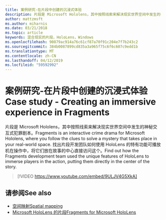 ```yaml
---
title: 案例研究-在片段中创建的沉浸式体验
description: 片段是 Microsoft Hololens，其中按照线索来解决现实世界空间中发生的神秘交互式犯罪剧本。
author: mattzmsft
ms.author: miharnis
ms.date: 03/21/2018
ms.topic: article
keywords: 混合现实的片段，HoloLens，Windows
ms.openlocfilehash: 90879ac914a76c61cf87a70f91c204e7f7b243c2
ms.sourcegitcommit: 384b0087899cd835a3a965f75c6f6c607c9edd1b
ms.translationtype: MT
ms.contentlocale: zh-CN
ms.lasthandoff: 04/12/2019
ms.locfileid: "59592992"
---
```

# <a name="case-study---creating-an-immersive-experience-in-fragments"></a><span data-ttu-id="433bf-104">案例研究-在片段中创建的沉浸式体验</span><span class="sxs-lookup"><span data-stu-id="433bf-104">Case study - Creating an immersive experience in Fragments</span></span>

<span data-ttu-id="433bf-105">片段是 Microsoft Hololens，其中按照线索来解决现实世界空间中发生的神秘交互式犯罪剧本。</span><span class="sxs-lookup"><span data-stu-id="433bf-105">Fragments is an interactive crime drama for Microsoft Hololens, where you follow the clues to solve a mystery that takes place in your real-world space.</span></span> <span data-ttu-id="433bf-106">找出片段开发团队如何使用 HoloLens 的特有功能可播放机在操作中，将它们放在故事的中心直接访问这个。</span><span class="sxs-lookup"><span data-stu-id="433bf-106">Find out how the Fragments development team used the unique features of HoloLens to immerse players in the action, putting them directly in the center of the story.</span></span>



>[!VIDEO https://www.youtube.com/embed/9ULJV4G5XkA]

## <a name="see-also"></a><span data-ttu-id="433bf-107">请参阅</span><span class="sxs-lookup"><span data-stu-id="433bf-107">See also</span></span>
* [<span data-ttu-id="433bf-108">空间映射</span><span class="sxs-lookup"><span data-stu-id="433bf-108">Spatial mapping</span></span>](spatial-mapping.md)
* [<span data-ttu-id="433bf-109">Microsoft HoloLens 的片段</span><span class="sxs-lookup"><span data-stu-id="433bf-109">Fragments for Microsoft HoloLens</span></span>](https://www.microsoft.com/p/fragments/9nblggh5ggm8)
